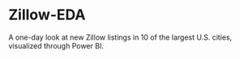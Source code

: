 # Zillow-EDA
A one-day look at new Zillow listings in 10 of the largest U.S. cities, visualized through Power BI.

